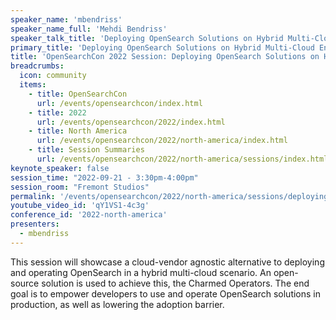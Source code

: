 ```yaml
---
speaker_name: 'mbendriss'
speaker_name_full: 'Mehdi Bendriss'
speaker_talk_title: 'Deploying OpenSearch Solutions on Hybrid Multi-Cloud Environments'
primary_title: 'Deploying OpenSearch Solutions on Hybrid Multi-Cloud Environments'
title: 'OpenSearchCon 2022 Session: Deploying OpenSearch Solutions on Hybrid Multi-Cloud Environments'
breadcrumbs:
  icon: community
  items:
    - title: OpenSearchCon
      url: /events/opensearchcon/index.html
    - title: 2022
      url: /events/opensearchcon/2022/index.html
    - title: North America
      url: /events/opensearchcon/2022/north-america/index.html
    - title: Session Summaries
      url: /events/opensearchcon/2022/north-america/sessions/index.html
keynote_speaker: false
session_time: "2022-09-21 - 3:30pm-4:00pm"
session_room: "Fremont Studios"
permalink: '/events/opensearchcon/2022/north-america/sessions/deploying-opensearch-solutions-on-hybrid-multi-cloud-environments.html'
youtube_video_id: 'qY1VS1-4c3g'
conference_id: '2022-north-america'
presenters:
  - mbendriss
---
```

This session will showcase a cloud-vendor agnostic alternative to deploying and operating OpenSearch in a hybrid multi-cloud scenario. An open-source solution is used to achieve this, the Charmed Operators. The end goal is to empower developers to use and operate OpenSearch solutions in production, as well as lowering the adoption barrier.
